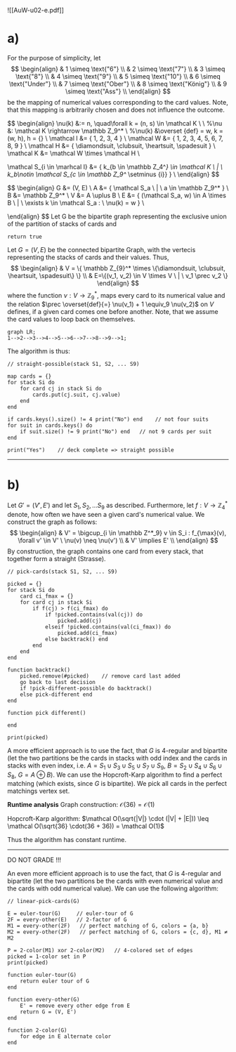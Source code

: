 ![[AuW-u02-e.pdf]]

<div style="page-break-after: always;"></div>

# a)

For the purpose of simplicity, let$$
\begin{align}
	& 1 \simeq \text{"6"} \\
& 2 \simeq \text{"7"} \\
& 3 \simeq \text{"8"} \\
& 4 \simeq \text{"9"} \\
& 5 \simeq \text{"10"} \\
& 6 \simeq \text{"Under"} \\
& 7 \simeq \text{"Ober"} \\
& 8 \simeq \text{"König"} \\
& 9 \simeq \text{"Ass"} \\
\end{align}
	$$be the mapping of numerical values corresponding to the card values. Note, that this mapping is arbitrarily chosen and does not influence the outcome. 

$$
\begin{align}
\nu(k) &:= n, \quad\forall k = (n, s) \in \mathcal K \\ \\
%\nu &: \mathcal K \rightarrow \mathbb Z_9^* \\
%\nu(k) &\overset {def} = w, k = (w, h), h = \{\} \\
\mathcal I &= \{ 1, 2, 3, 4 \} \\
\mathcal W &= \{ 1, 2, 3, 4, 5, 6, 7, 8, 9 \} \\
\mathcal H &= \{ \diamondsuit, \clubsuit, \heartsuit, \spadesuit \} \\
\mathcal K &= \mathcal W \times \mathcal H \\

\mathcal S_{i \in \marhcal I} &= \{ k_{b \in \mathbb Z_4^*} \in \mathcal K \ | \ k_b\notin \mathcal S_{c \in \mathbb Z_9^* \setminus \{i\}} \} \\
\end{align}
$$

$$
\begin{align}
G &= (V, E) \\
A &= \{ \mathcal S_a \ | \ a \in \mathbb Z_9^* \} \\
B &= \mathbb Z_9^* \\
V &= A \uplus B \\
E &= \{ (\mathcal S_a, w) \in  A \times B \ | \ \exists k \in \mathcal S_a  : \ \nu(k) = w \} \\

\end{align}
$$
Let G be the bipartite graph representing the exclusive union of the partition of stacks of cards and 

```
return true
```




Let $G = (V, E)$ be the connected bipartite Graph, with the vertecis representing the stacks of cards and their values.
Thus,$$
\begin{align}
& V = \{ \mathbb Z_{9}^* \times \{\diamondsuit, \clubsuit, \heartsuit, \spadesuit\} \} \\
& E=\{(v_1, v_2) \in V \times V \ | \ v_1 \prec v_2 \}
\end{align}
$$where the function $\nu : V \rightarrow \mathbb Z_9^*$, maps every card to its numerical value and the relation $\prec \overset{def}{=} \nu(v_1) + 1 \equiv_9 \nu(v_2)$ on $V$ defines, if a given card comes one before another. Note, that we assume the card values to loop back on themselves.
```mermaid
graph LR;
1-->2-->3-->4-->5-->6-->7-->8-->9-->1;
```

The algorithm is thus:
```
// straight-possible(stack S1, S2, ... S9)

map cards = {}
for stack Si do
	for card cj in stack Si do
		cards.put(cj.suit, cj.value)
	end
end

if cards.keys().size() != 4 print("No") end    // not four suits
for suit in cards.keys() do
	if suit.size() != 9 print("No") end   // not 9 cards per suit
end

print("Yes")    // deck complete => straight possible
```



___

# b)

Let $G'=(V', E')$ and let $S_1, S_2, \dots S_9$ as described. Furthermore, let $f: V \rightarrow \mathbb Z_4^*$ denote, how often we have seen a given card's numerical value.
We construct the graph as follows:
$$
\begin{align}
& V' = \bigcup_{i \in \mathbb Z^*_9} v \in S_i  : f_{\max}(v), \forall v' \in V' \ \nu(v) \neq \nu(v')   \\
& V' \implies E' \\
\end{align}
$$
By construction, the graph contains one card from every stack, that together form a straight (Strasse).

```
// pick-cards(stack S1, S2, ... S9)

picked = {}
for stack Si do
	card ci_fmax = {}
	for card cj in stack Si
		if f(cj) > f(ci_fmax) do
			if !picked.contains(val(cj)) do
				picked.add(cj)
			elseif !picked.contains(val(ci_fmax)) do
				picked.add(ci_fmax)
			else backtrack() end
		end
	end
end

function backtrack()
	picked.remove(#picked)    // remove card last added
	go back to last decision
	if !pick-different-possible do backtrack()
	else pick-different end
end

function pick different()
	
end

print(picked)
```

A more efficient approach is to use the fact, that $G$ is 4-regular and bipartite (let the two partitions be the cards in stacks with odd index and the cards in stacks with even index, i.e. $A = S_1 \cup S_3 \cup S_5 \cup S_7 \cup S_9$,  $B = S_2 \cup S_4 \cup S_6 \cup S_8$,  $G = A \oplus B$). We can use the Hopcroft-Karp algorithm to find a perfect matching (which exists, since $G$ is bipartite). We pick all cards in the perfect matchings vertex set.

**Runtime analysis**
Graph construction: $\mathcal O(36) = \mathcal O(1)$ 

Hopcroft-Karp algorithm: $\mathcal O(\sqrt{|V|} \cdot (|V| + |E|)) \leq \mathcal O(\sqrt{36} \cdot(36 + 36)) = \mathcal O(1)$

Thus the algorithm has constant runtime.




___
DO NOT GRADE !!!

An even more efficient approach is to use the fact, that $G$ is 4-regular and bipartite (let the two partitions be the cards with even numerical value and the cards with odd numerical value). We can use the following algorithm:

```
// linear-pick-cards(G)

E = euler-tour(G)     // euler-tour of G
2F = every-other(E)   // 2-factor of G
M1 = every-other(2F)   // perfect matching of G, colors = {a, b}
M2 = every-other(2F)   // perfect matching of G, colors = {c, d}, M1 ≠ M2

P = 2-color(M1) xor 2-color(M2)   // 4-colored set of edges
picked = 1-color set in P
print(picked)

function euler-tour(G)
	return euler tour of G
end

function every-other(G)
	E' = remove every other edge from E
	return G = (V, E')
end

function 2-color(G)
	for edge in E alternate color
end
```

